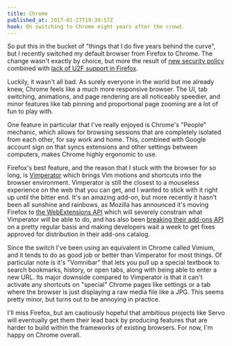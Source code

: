 ```yaml
---
title: Chrome
published_at: 2017-01-27T19:39:57Z
hook: On switching to Chrome eight years after the crowd.
---
```


So put this in the bucket of "things that I do five years
behind the curve", but I recently switched my default
browser from Firefox to Chrome. The change wasn't exactly
by choice, but more the result of [new security
policy][marginal-security] combined with [lack of U2F
support in Firefox][firefox-u2f].

Luckily, it wasn't all bad. As surely everyone in the world
but me already knew, Chrome feels like a much more
responsive browser. The UI, tab switching, animations, and
page rendering are all noticeably speedier, and minor
features like tab pinning and proportional page zooming are
a lot of fun to play with.

One feature in particular that I've really enjoyed is
Chrome's "People" mechanic, which allows for browsing
sessions that are completely isolated from each other, for
say work and home. This, combined with Google account sign
on that syncs extensions and other settings between
computers, makes Chrome highly ergonomic to use.

Firefox's best feature, and the reason that I stuck with
the browser for so long, is [Vimperator][vimperator] which
brings Vim motions and shortcuts into the browser
environment. Vimperator is still the closest to a mouseless
experience on the web that you can get, and I wanted to
stick with it right up until the bitter end. It's an
amazing add-on, but more recently it hasn't been all
sunshine and rainbows, as Mozilla has announced it's moving
Firefox to [the WebExtensions API][web-extensions] which
will severely constrain what Vimperator will be able to do,
and has also been [breaking their add-ons API][tabopen-bug]
on a pretty regular basis and making developers wait a week
to get fixes approved for distribution in their add-ons
catalog.

Since the switch I've been using an equivalent in Chrome
called Vimium, and it tends to do as good job or better
than Vimperator for most things. Of particular note is it's
"Vomnibar" that lets you pull up a special textbook to
search bookmarks, history, or open tabs, along with being
able to enter a new URL. Its major downside compared to
Vimperator is that it can't activate any shortcuts on
"special" Chrome pages like settings or a tab where the
browser is just displaying a raw media file like a JPG.
This seems pretty minor, but turns out to be annoying in
practice.

I'll miss Firefox, but am cautiously hopeful that ambitious
projects like Servo will eventually get them their lead
back by producing features that are harder to build within
the frameworks of existing browsers. For now, I'm happy on
Chrome overall.

[firefox-u2f]: https://bugzilla.mozilla.org/show_bug.cgi?id=1065729
[marginal-security]: /fragments/marginal-security
[tabopen-bug]: https://github.com/vimperator/vimperator-labs/issues/671
[vimperator]: http://www.vimperator.org/
[web-extensions]: https://developer.mozilla.org/en-US/Add-ons/WebExtensions

